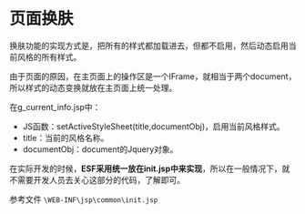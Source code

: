 # 页面换肤

换肤功能的实现方式是，把所有的样式都加载进去，但都不启用，然后动态启用当前风格的所有样式。

由于页面的原因，在主页面上的操作区是一个IFrame，就相当于两个document，所以样式的动态变换就放在主页面上统一处理。

在g\_current\_info.jsp中：

+ JS函数：setActiveStyleSheet(title,documentObj)，启用当前风格样式。
+ title：当前的风格名称。
+ documentObj：document的Jquery对象。

在实际开发的时候，**ESF采用统一放在init.jsp中来实现**，所以在一般情况下，就不需要开发人员去关心这部分的代码，了解即可。

参考文件 `\WEB-INF\jsp\common\init.jsp`